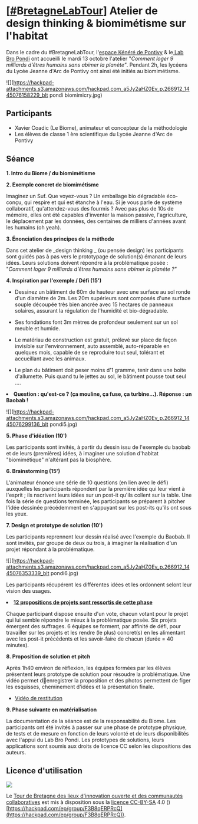 # [[#](/ep/search/search?q=%23bretagnelabtour)B[retagne](/ep/search/search?q=%23bretagnelabtour)[L](/ep/search/?q=%23Bretagneabtour&via=a5Jy2aHZ0Ev)[ab](/ep/search/search?q=%23bretagnelabtour)[T](/ep/search/?q=%23BretagneLabour&via=a5Jy2aHZ0Ev)[our](/ep/search/search?q=%23bretagnelabtour)] Atelier de design thinking & biomimétisme sur l'habitat

Dans le cadre du #BretagneLabTour, l'[espace Kénéré de Pontivy](http://www.espace-kenere.fr/EXPLOITATION/) & le[ Lab Bro Pondi](https://twitter.com/labbropondi) ont accueilli le mardi 13 octobre l'atelier "_Comment loger 9 milliards d'êtres humains sans abimer la planète"_. Pendant 2h, les lycéens du Lycée Jeanne d'Arc de Pontivy ont ainsi été initiés au biomimétisme. 

![](https://hackpad-attachments.s3.amazonaws.com/hackpad.com_a5Jy2aHZ0Ev_p.266912_1445076158229_blt pondi biomimicry.jpg)

## Participants

*   Xavier Coadic (Le Biome), animateur et concepteur de la méthodologie
*   Les élèves de classe 1 ère scientifique du Lycée Jeanne d'Arc de Pontivy

## Séance

**1.   Intro du Biome / du biomimétisme**

**2. Exemple concret de biomimétisme**

Imaginez un Suf. Que voyez-vous ? Un emballage bio dégradable éco-conçu, qui respire et qui est étanche à l'eau. Si je vous parle de système collaboratif, qu'attendez-vous des fourmis ? Avec pas plus de 10s de mémoire, elles ont été capables d'inventer la  maison passive, l'agriculture, le déplacement par les données, des centaines de milliers d'années avant les humains (oh yeah).

**3. Énonciation des principes de la méthode**

Dans cet atelier de _design thinking _ (ou pensée design) les participants sont guidés pas à pas vers le prototypage de solution(s) émanant de leurs idées. Leurs solutions doivent répondre à la problématique posée : "_Comment loger 9 milliards d'êtres humains sans abimer la planète ?"_

**4. Inspiration par l'exemple / Défi (15')**

*   Dessinez un bâtiment de 60m de hauteur avec une surface au sol ronde d'un diamètre de 2m. Les 20m supérieurs sont composés d'une surface souple découpée très bien ancrée avec 15 hectares de panneaux solaires, assurant la régulation de l'humidité et bio-dégradable.

*   Ses fondations font 3m mètres de profondeur seulement sur un sol meuble et humide. 

*   Le matériau de construction est gratuit, prélevé sur place de façon invisible sur l'environnement, auto assemblé, auto-réparable en quelques mois, capable de se reproduire tout seul, tolérant et accueillant avec les animaux.

*   Le plan du bâtiment doit peser moins d'1 gramme, tenir dans une boite d'allumette. Puis quand tu le jettes au sol, le bâtiment  pousse tout seul ....

<undefined><li>**Question **: q**u'est-ce ? (ça mouline, ça fuse, ça turbine...). Réponse : un Baobab !**</li></undefined>

![](https://hackpad-attachments.s3.amazonaws.com/hackpad.com_a5Jy2aHZ0Ev_p.266912_1445076299136_blt pondi5.jpg)

**5. Phase d'idéation (10')**

Les participants sont invités, à partir du dessin issu de l'exemple du baobab et de leurs (premières) idées, à imaginer une solution d'habitat "biomimétique" n'altérant pas la biosphère. 

**6. Brainstorming (15')**

L'animateur énonce une série de 10 questions (en lien avec le défi) auxquelles les participants répondent par la première idée qui leur vient à l'esprit ; ils nscrivent leurs idées sur un post-it qu'ils collent sur la table. Une fois la série de questions terminée, les participants se préparent à pitcher l'idée dessinée précédemment en s'appuyant sur les post-its qu'ils ont sous les yeux.

**7. Design et prototype de solution (10')**

Les participants reprennent leur dessin réalisé avec l'exemple du Baobab. Il sont invités, par groupe de deux ou trois, à imaginer la réalisation d'un projet répondant à la problématique.

![](https://hackpad-attachments.s3.amazonaws.com/hackpad.com_a5Jy2aHZ0Ev_p.266912_1445076353339_blt pondi6.jpg)

Les participants récupérent les différentes idées et les ordonnent selont leur vision des usages.
<undefined><li>**<u>12 propositions de projets sont ressortis de cette phase</u>**</li></undefined>

Chaque participant dispose ensuite d'un vote, chacun votant pour le  projet qui lui semble répondre le mieux à la problématique posée. Six projets émergent des suffrages. 6 équipes se forment, par affinité de défi, pour travailler sur les projets et les rendre (le plus) concret(s) en les alimentant avec les post-it précédents et les savoir-faire de chacun (durée = 40 minutes). 

**8. Proposition de solution et pitch**

Après 1h40 environ de réflexion, les équipes formées par les élèves présentent  leurs prototype de solution pour résoudre la problématique. Une  vidéo permet denregistrer la proposition et des photos permettent de figer les esquisses, cheminement d'idées et la présentation finale.

* [Vidéo de restitution](http://youtu.be/OoAs8ZpvExM)

**9. Phase suivante en matérialisation**

La documentation de la séance est de la responsabilité du Biome.  Les  participants ont été invités à passer sur une phase de prototype physique, de tests et de mesure en fonction de leurs volonté et de leurs disponibilités avec l'appui du Lab Bro Pondi. Les  prototypes de solutions, leurs applications sont soumis aux droits de licence CC selon les dispositions des auteurs. 

## Licence d'utilisation

![](https://hackpad-attachments.s3.amazonaws.com/hackpad.com_CJCut6qvqG0_p.266912_1444998003182_cc-by-sa.png)

Le [Tour de Bretagne des lieux d](https://hackpad.com/CJCut6qvqG0)['](https://hackpad.com/CJCut6qvqG0)[innovation ouverte et des communaut](https://hackpad.com/CJCut6qvqG0)[é](https://hackpad.com/CJCut6qvqG0)[s collaboratives](https://hackpad.com/CJCut6qvqG0) est mis à disposition sous la [licence CC-BY-SA](http://creativecommons.org/licenses/by-sa/4.0/) 4.0 ([](https://hackpad.com/ep/group/F3B8qERPRcQ))[https://hackpad.com/ep/group/F3B8qERPRcQ](https://hackpad.com/ep/group/F3B8qERPRcQ)). 
